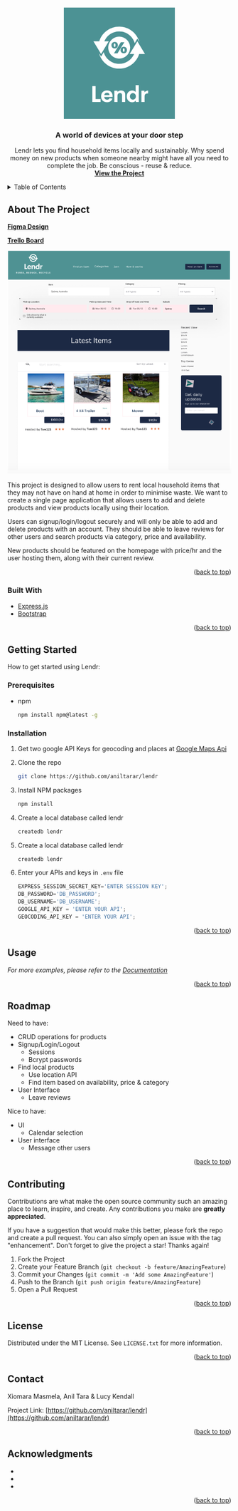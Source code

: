 <div id="top"></div>
<br />
<div align="center">

![Logo](client/src/images/Logov2.png)

<h3 align="center">A world of devices at your door step</h3>

  <p align="center">
    Lendr lets you find household items locally and sustainably. Why spend money on new products when someone nearby might have all you need to complete the job. Be conscious - reuse & reduce.
    <br />
    <a href="https://github.com/aniltarar/lendr"><strong>View the Project</strong></a>
  </p>
</div>

<details>
  <summary>Table of Contents</summary>
  <ol>
    <li>
      <a href="#about-the-project">About The Project</a>
      <ul>
        <li><a href="#built-with">Built With</a></li>
      </ul>
    </li>
    <li>
      <a href="#getting-started">Getting Started</a>
      <ul>
        <li><a href="#prerequisites">Prerequisites</a></li>
        <li><a href="#installation">Installation</a></li>
      </ul>
    </li>
    <li><a href="#usage">Usage</a></li>
    <li><a href="#roadmap">Roadmap</a></li>
    <li><a href="#contributing">Contributing</a></li>
    <li><a href="#license">License</a></li>
    <li><a href="#contact">Contact</a></li>
    <li><a href="#acknowledgments">Acknowledgments</a></li>
  </ol>
</details>



<!-- ABOUT THE PROJECT -->
## About The Project

<a href="https://www.figma.com/file/Fe3t1ERs92GeCxssqmEZF1/Lendr?node-id=6%3A482"><strong>Figma Design</strong></a>

<a href="https://trello.com/b/axePQPg6/lendr"><strong>Trello Board</strong></a>

![Figma Screenshot](client/src/images/Homepage_Lendr.png)

This project is designed to allow users to rent local household items that they may not have on hand at home in order to minimise waste. We want to create a single page application that allows users to add and delete products and view products locally using their location.

Users can signup/login/logout securely and will only be able to add and delete products with an account. They should be able to leave reviews for other users and search products via category, price and availability.

New products should be featured on the homepage with price/hr and the user hosting them, along with their current review.

<p align="right">(<a href="#top">back to top</a>)</p>


### Built With

* [Express.js](https://expressjs.com/)
* [Bootstrap](https://getbootstrap.com)

<p align="right">(<a href="#top">back to top</a>)</p>


<!-- GETTING STARTED -->
## Getting Started

How to get started using Lendr:

### Prerequisites

* npm
  ```sh
  npm install npm@latest -g
  ```

### Installation

1. Get two google API Keys for geocoding and places at [Google Maps Api](https://developers.google.com/maps/documentation/javascript/get-api-key)
2. Clone the repo
   ```sh
   git clone https://github.com/aniltarar/lendr
   ```
3. Install NPM packages
   ```sh
   npm install
   ```

4. Create a local database called lendr
   ```sh
   createdb lendr
   ```

5. Create a local database called lendr
   ```sh
   createdb lendr
   ```

6. Enter your APIs and keys in `.env` file
   ```js
   EXPRESS_SESSION_SECRET_KEY='ENTER SESSION KEY';
   DB_PASSWORD='DB_PASSWORD';
   DB_USERNAME='DB_USERNAME';
   GOOGLE_API_KEY = 'ENTER YOUR API';
   GEOCODING_API_KEY = 'ENTER YOUR API';
   ```

<p align="right">(<a href="#top">back to top</a>)</p>



<!-- USAGE EXAMPLES -->
## Usage

_For more examples, please refer to the [Documentation](https://example.com)_

<p align="right">(<a href="#top">back to top</a>)</p>


<!-- ROADMAP -->
## Roadmap

Need to have:

- CRUD operations for products
- Signup/Login/Logout
    - Sessions
    - Bcrypt passwords   
- Find local products
    - Use location API
    - Find item based on availability, price & category
- User Interface
    - Leave reviews

Nice to have:

- UI
    - Calendar selection  
- User interface
    - Message other users


<p align="right">(<a href="#top">back to top</a>)</p>


<!-- CONTRIBUTING -->
## Contributing

Contributions are what make the open source community such an amazing place to learn, inspire, and create. Any contributions you make are **greatly appreciated**.

If you have a suggestion that would make this better, please fork the repo and create a pull request. You can also simply open an issue with the tag "enhancement".
Don't forget to give the project a star! Thanks again!

1. Fork the Project
2. Create your Feature Branch (`git checkout -b feature/AmazingFeature`)
3. Commit your Changes (`git commit -m 'Add some AmazingFeature'`)
4. Push to the Branch (`git push origin feature/AmazingFeature`)
5. Open a Pull Request

<p align="right">(<a href="#top">back to top</a>)</p>



<!-- LICENSE -->
## License

Distributed under the MIT License. See `LICENSE.txt` for more information.

<p align="right">(<a href="#top">back to top</a>)</p>



<!-- CONTACT -->
## Contact

Xiomara Masmela, Anil Tara & Lucy Kendall

Project Link: [https://github.com/aniltarar/lendr](https://github.com/aniltarar/lendr)

<p align="right">(<a href="#top">back to top</a>)</p>



<!-- ACKNOWLEDGMENTS -->
## Acknowledgments

* []()
* []()
* []()

<p align="right">(<a href="#top">back to top</a>)</p>
